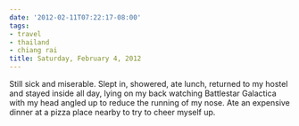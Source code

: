 ```yaml
---
date: '2012-02-11T07:22:17-08:00'
tags:
- travel
- thailand
- chiang rai
title: Saturday, February 4, 2012
---
```


Still sick and miserable. Slept in, showered, ate lunch, returned to my hostel and stayed inside all day, lying on my back watching Battlestar Galactica with my head angled up to reduce the running of my nose. Ate an expensive dinner at a pizza place nearby to try to cheer myself up.
